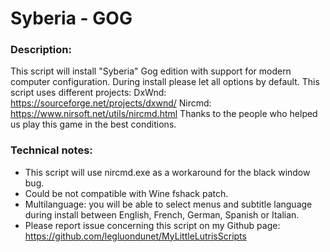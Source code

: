 # Syberia - GOG

### Description:
This script will install "Syberia" Gog edition with support for modern computer configuration.
During install please let all options by default.
This script uses different projects:
DxWnd: https://sourceforge.net/projects/dxwnd/
Nircmd: https://www.nirsoft.net/utils/nircmd.html
Thanks to the people who helped us play this game in the best conditions.

### Technical notes:
- This script will use nircmd.exe as a workaround for the black window bug. 
- Could be not compatible with Wine fshack patch.
- Multilanguage: you will be able to select menus and subtitle language during install between English, French, German, Spanish or Italian.
- Please report issue concerning this script on my Github page:
https://github.com/legluondunet/MyLittleLutrisScripts
